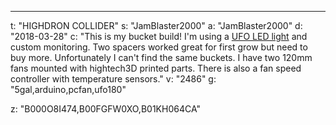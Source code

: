 ---
t: "HIGHDRON COLLIDER"
s: "JamBlaster2000"
a: "JamBlaster2000"
d: "2018-03-28"
c: "This is my bucket build! I'm using a <a href='https://amzn.to/36NO5zr'>UFO LED light</a> and custom monitoring. Two spacers worked great for first grow but need to buy more. Unfortunately I can't find the same buckets. I have two 120mm fans mounted with hightech3D printed parts. There is also a fan speed controller with temperature sensors."
v: "2486"
g: "5gal,arduino,pcfan,ufo180"

z: "B000O8I474,B00FGFW0XO,B01KH064CA"
